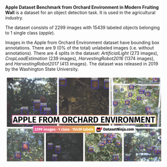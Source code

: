 **Apple Dataset Benchmark from Orchard Environment in Modern Fruiting Wall** is a dataset for an object detection task. It is used in the agricultural industry. 

The dataset consists of 2299 images with 15439 labeled objects belonging to 1 single class (*apple*).

Images in the Apple from Orchard Environment dataset have bounding box annotations. There are 9 (0% of the total) unlabeled images (i.e. without annotations). There are 4 splits in the dataset: *ArtificialLight* (273 images), *CropLoadEstimation* (239 images), *HarvestingRobot2016* (1374 images), and *HarvestingRobot2017* (413 images). The dataset was released in 2019 by the Washington State University.

<img src="https://github.com/dataset-ninja/apple-benchmark-from-orchard-environment/raw/main/visualizations/poster.png">
